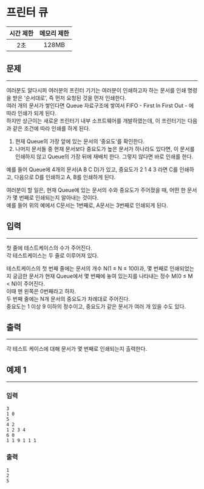 프린터 큐
============
|시간 제한|메모리 제한|
|:---:|:---:|
|2초|128MB|

## 문제
-------
여러분도 알다시피 여러분의 프린터 기기는 여러분이 인쇄하고자 하는 문서를 인쇄 명령을 받은 ‘순서대로’, 즉 먼저 요청된 것을 먼저 인쇄한다.</br>
여러 개의 문서가 쌓인다면 Queue 자료구조에 쌓여서 FIFO - First In First Out - 에 따라 인쇄가 되게 된다.</br>
하지만 상근이는 새로운 프린터기 내부 소프트웨어를 개발하였는데, 이 프린터기는 다음과 같은 조건에 따라 인쇄를 하게 된다.</br>

1. 현재 Queue의 가장 앞에 있는 문서의 ‘중요도’를 확인한다.
2. 나머지 문서들 중 현재 문서보다 중요도가 높은 문서가 하나라도 있다면, 이 문서를 인쇄하지 않고 Queue의 가장 뒤에 재배치 한다. 그렇지 않다면 바로 인쇄를 한다.</br>

예를 들어 Queue에 4개의 문서(A B C D)가 있고, 중요도가 2 1 4 3 라면 C를 인쇄하고, 다음으로 D를 인쇄하고 A, B를 인쇄하게 된다.</br>

여러분이 할 일은, 현재 Queue에 있는 문서의 수와 중요도가 주어졌을 때, 어떤 한 문서가 몇 번째로 인쇄되는지 알아내는 것이다.</br>
예를 들어 위의 예에서 C문서는 1번째로, A문서는 3번째로 인쇄되게 된다.</br>

## 입력
-------
첫 줄에 테스트케이스의 수가 주어진다.</br>
각 테스트케이스는 두 줄로 이루어져 있다.</br>

테스트케이스의 첫 번째 줄에는 문서의 개수 N(1 ≤ N ≤ 100)과, 몇 번째로 인쇄되었는지 궁금한 문서가 현재 Queue에서 몇 번째에 놓여 있는지를 나타내는 정수 M(0 ≤ M < N)이 주어진다.</br>
이때 맨 왼쪽은 0번째라고 하자.</br>
두 번째 줄에는 N개 문서의 중요도가 차례대로 주어진다.</br>
중요도는 1 이상 9 이하의 정수이고, 중요도가 같은 문서가 여러 개 있을 수도 있다.</br>

## 출력
-------
각 테스트 케이스에 대해 문서가 몇 번째로 인쇄되는지 출력한다.</br>

## 예제 1
-------
### 입력
```
3
1 0
5
4 2
1 2 3 4
6 0
1 1 9 1 1 1
```
### 출력
```
1
2
5
```
